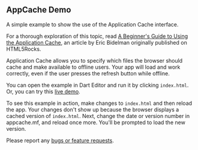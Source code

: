 ## AppCache Demo

A simple example to show the use of the Application Cache interface.

For a thorough exploration of this topic, read
[A Beginner's Guide to Using the Application
Cache](http://www.html5rocks.com/en/tutorials/appcache/beginner/),
an article by Eric Bidelman originally published on HTML5Rocks.

Application Cache allows you to specify which files the browser should cache
and make available to offline users. Your app will
load and work correctly, even if the user presses the refresh button while
offline.

You can open the example in Dart Editor and run it by clicking `index.html`.
Or, you can try this
[live demo](http://www.dartlang.org/samples/appcache/).

To see this example in action, make changes to `index.html` and then reload
the app. Your changes don't show up because the browser displays a cached
version of `index.html`. Next, change the date or version number in
appcache.mf, and reload once more. You'll be prompted to load the new version.

Please report any [bugs or feature requests](http://dartbug.com/new).
